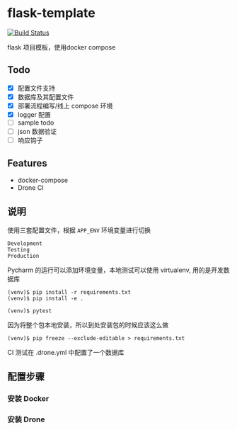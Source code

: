 # flask-template
[![Build Status](http://101.132.32.187:8000/api/badges/czy1996/flask-template/status.svg)](http://101.132.32.187:8000/czy1996/flask-template)

flask 项目模板，使用docker compose

## Todo

- [x] 配置文件支持
- [x] 数据库及其配置文件
- [x] 部署流程编写/线上 compose 环境
- [x] logger 配置
- [ ] sample todo 
- [ ] json 数据验证
- [ ] 响应钩子 

## Features

- docker-compose
- Drone CI

## 说明

使用三套配置文件，根据 `APP_ENV` 环境变量进行切换

```shell
Development
Testing
Production
```

Pycharm 的运行可以添加环境变量，本地测试可以使用 virtualenv, 用的是开发数据库

```shell
(venv)$ pip install -r requirements.txt
(venv)$ pip install -e .

(venv)$ pytest
```

因为将整个包本地安装，所以到处安装包的时候应该这么做

```shell
(venv)$ pip freeze --exclude-editable > requirements.txt
```

CI 测试在 .drone.yml 中配置了一个数据库

## 配置步骤

### 安装 Docker

### 安装 Drone



